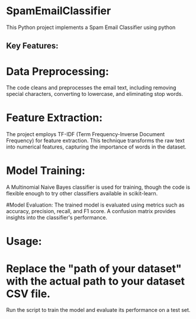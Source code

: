 # SpamEmailClassifier
This Python project implements a Spam Email Classifier using python

## Key Features:

# Data Preprocessing: 
The code cleans and preprocesses the email text, including removing special characters, converting to lowercase, and eliminating stop words.

# Feature Extraction:
The project employs TF-IDF (Term Frequency-Inverse Document Frequency) for feature extraction. This technique transforms the raw text into numerical features, capturing the importance of words in the dataset.

# Model Training: 
A Multinomial Naive Bayes classifier is used for training, though the code is flexible enough to try other classifiers available in scikit-learn.

#Model Evaluation: 
The trained model is evaluated using metrics such as accuracy, precision, recall, and F1 score. A confusion matrix provides insights into the classifier's performance.

# Usage:

# Replace the "path of your dataset" with the actual path to your dataset CSV file.
Run the script to train the model and evaluate its performance on a test set.
